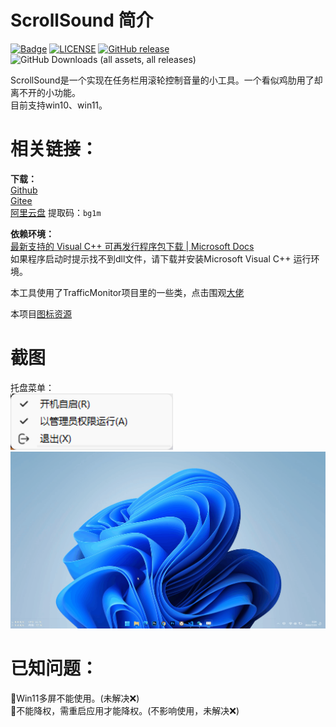 
# ScrollSound 简介
[![Badge](https://img.shields.io/badge/link-996.icu-%23FF4D5B.svg?style=flat-square)](https://996.icu/#/en_US)
[![LICENSE](https://img.shields.io/badge/license-Anti%20996-blue.svg?style=flat-square)](https://github.com/996icu/996.ICU/blob/master/LICENSE)
[![GitHub release](https://img.shields.io/github/release/SWDaby/ScrollSound.svg?style=flat-square)](https://github.com/SWDaby/ScrollSound/releases/latest)
![GitHub Downloads (all assets, all releases)](https://img.shields.io/github/downloads/swdaby/scrollsound/total)<br>

ScrollSound是一个实现在任务栏用滚轮控制音量的小工具。一个看似鸡肋用了却离不开的小功能。<br>
目前支持win10、win11。<br>



# 相关链接：
**下载：**<br>
[Github](https://github.com/SWDaby/ScrollSound/releases/latest)<br>
[Gitee](https://gitee.com/swdaby/ScrollSound/releases/)<br>
[阿里云盘](https://www.aliyundrive.com/s/TBGXFokBRB3) 提取码：`bg1m`<br>

**依赖环境：**<br>
[最新支持的 Visual C++ 可再发行程序包下载 | Microsoft Docs](https://docs.microsoft.com/zh-CN/cpp/windows/latest-supported-vc-redist?view=msvc-170)<br>
如果程序启动时提示找不到dll文件，请下载并安装Microsoft Visual C++ 运行环境。<br>


本工具使用了TrafficMonitor项目里的一些类，点击围观[大佬](https://github.com/zhongyang219/TrafficMonitor)<br>

本项目[图标资源](https://www.flaticon.com/)<br>

# 截图
托盘菜单：<br>
![](./snipaste.png)<br>
![](./Animation.gif)<br>

# 已知问题：
🔴Win11多屏不能使用。(未解决❌)<br>
🔴不能降权，需重启应用才能降权。(不影响使用，未解决❌)<br>

